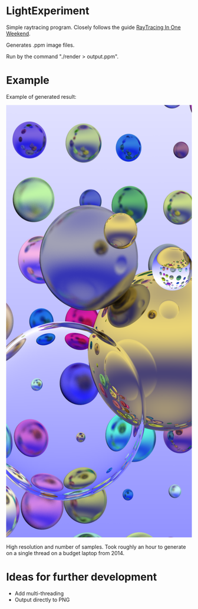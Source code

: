 # LightExperiment

Simple raytracing program. Closely follows the guide [RayTracing In One Weekend](https://raytracing.github.io/books/RayTracingInOneWeekend.html).

Generates .ppm image files.

Run by the command "./render > output.ppm".

# Example
Example of generated result:

<img src="Output/bg2_hd.png" alt="Example" width="540" height="1170"/>

High resolution and number of samples.
Took roughly an hour to generate on a single thread on a budget laptop from 2014.

# Ideas for further development
- Add multi-threading
- Output directly to PNG
